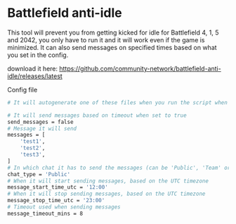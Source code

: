 # Battlefield anti-idle

This tool will prevent you from getting kicked for idle for Battlefield 4, 1, 5 and 2042, you only have to run it and it will work even if the game is minimized.
It can also send messages on specified times based on what you set in the config.

download it here: https://github.com/community-network/battlefield-anti-idle/releases/latest

Config file

```bash
# It will autogenerate one of these files when you run the script when it doesn't exist already.

# It will send messages based on timeout when set to true
send_messages = false
# Message it will send
messages = [
    'test1',
    'test2',
    'test3',
]
# In which chat it has to send the messages (can be 'Public', 'Team' or 'Squad')
chat_type = 'Public'
# When it will start sending messages, based on the UTC timezone
message_start_time_utc = '12:00'
# When it will stop sending messages, based on the UTC timezone
message_stop_time_utc = '23:00'
# Timeout used when sending messages
message_timeout_mins = 8
```
